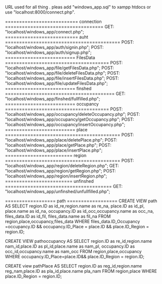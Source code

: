 URL used for all thing .
pleas add "windows_app.sql" to xampp htdocs or use "localhost:8000/connect.php".

========================== connection ===================================
GET: "localhost/windows_app/connect.php";
========================== auht =========================================
POST: "localhost/windows_app/auth/signin.php";
POST: "localhost/windows_app/auth/signup.php";
========================= FilesData =====================================
POST: "localhost/windows_app/file/getFilesData.php";
POST: "localhost/windows_app/file/deleteFilesData.php";
POST: "localhost/windows_app/file/insertFilesData.php";
POST: "localhost/windows_app/file/updateFilesData.php";
========================= finshed =======================================
GET: "localhost/windows_app/finshed/fullfilled.php";
========================= occupancy =====================================
POST: "localhost/windows_app/occupancy/deleteOccupancy.php";
POST: "localhost/windows_app/occupancy/getOccupancy.php";
POST: "localhost/windows_app/occupancy/insertOccupancy.php";
========================= place =========================================
POST: "localhost/windows_app/place/deletePlace.php";
POST: "localhost/windows_app/place/getPlace.php";
POST: "localhost/windows_app/place/insertPlace.php";
======================== region =========================================
POST: "localhost/windows_app/region/deleteRegion.php";
GET: "localhost/windows_app/region/getRegion.php";
POST: "localhost/windows_app/region/insertRegion.php";
======================== unfinshed ======================================
GET: "localhost/windows_app/unfinshed/unfullfilled.php";


================== path ==================
CREATE VIEW path
AS
SELECT region.ID as id_re,region.name as re_na, place.ID as id_pl, place.name as id_na, occupancy.ID as id_occ,occupancy.name as occ_na, files_data.ID as id_fil, files_data.name as fil_na
FROM region,place,occupancy,files_data
WHERE
files_data.ID_Occupancy =occupancy.ID &&
occupancy.ID_Place = place.ID &&
place.ID_Region = region.ID;

CREATE VIEW pathoccupancy 
AS
SELECT region.ID as re_id,region.name nam_id,place.ID as pl_id,place.name as nam_pl, occupancy.ID as occ_id,occupancy.name as nam_occ
FROM region,place,occupancy
WHERE 
occupancy.ID_Place=place.ID&&
place.ID_Region = region.ID;

CREATE view pathPlace
AS
SELECT region.ID as reg_id,region.name reg_nam,place.ID as pla_id,place.name pla_nam
FROM region,place
WHERE
place.ID_Region = region.ID;